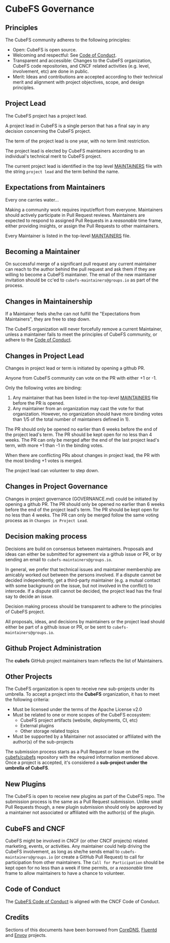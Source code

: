 # CubeFS Governance

## Principles

The CubeFS community adheres to the following principles:

- Open: CubeFS is open source.
- Welcoming and respectful: See [Code of Conduct](CODE_OF_CONDUCT.md).
- Transparent and accessible: Changes to the CubeFS organization, CubeFS code repositories, and CNCF related activities (e.g. level, involvement, etc) are done in public.
- Merit: Ideas and contributions are accepted according to their technical merit and alignment with project objectives, scope, and design principles.

## Project Lead

The CubeFS project has a project lead.

A project lead in CubeFS is a single person that has a final say in any decision concerning the CubeFS project.

The term of the project lead is one year, with no term limit restriction.

The project lead is elected by CubeFS maintainers according to an individual's technical merit to CubeFS project.

The current project lead is identified in the top level [MAINTAINERS](MAINTAINERS) file with the string
`project lead` and the term behind the name.


## Expectations from Maintainers

Every one carries water...

Making a community work requires input/effort from everyone. Maintainers should actively
participate in Pull Request reviews. Maintainers are expected to respond to assigned Pull Requests
in a *reasonable* time frame, either providing insights, or assign the Pull Requests to other
maintainers.

Every Maintainer is listed in the top-level [MAINTAINERS](https://github.com/cubefs/cubefs/blob/master/MAINTAINERS.md)
file.


## Becoming a Maintainer

On successful merge of a significant pull request any current maintainer can reach
to the author behind the pull request and ask them if they are willing to become a CubeFS
maintainer. The email of the new maintainer invitation should be cc'ed to `cubefs-maintainers@groups.io`
as part of the process.

## Changes in Maintainership

If a Maintainer feels she/he can not fulfill the "Expectations from Maintainers", they are free to step down.

The CubeFS organization will never forcefully remove a current Maintainer, unless a maintainer
fails to meet the principles of CubeFS community,
or adhere to the [Code of Conduct](CODE_OF_CONDUCT.md).

## Changes in Project Lead

Changes in project lead or term is initiated by opening a github PR.

Anyone from CubeFS community can vote on the PR with either +1 or -1.

Only the following votes are binding:
1) Any maintainer that has been listed in the top-level [MAINTAINERS](MAINTAINERS.md) file before the PR is opened.
2) Any maintainer from an organization may cast the vote for that organization. However, no organization
should have more binding votes than 1/5 of the total number of maintainers defined in 1).

The PR should only be opened no earlier than 6 weeks before the end of the project lead's term.
The PR should be kept open for no less than 4 weeks. The PR can only be merged after the end of the
last project lead's term, with more +1 than -1 in the binding votes.

When there are conflicting PRs about changes in project lead, the PR with the most binding +1 votes is merged.

The project lead can volunteer to step down.

## Changes in Project Governance

Changes in project governance (GOVERNANCE.md) could be initiated by opening a github PR.
The PR should only be opened no earlier than 6 weeks before the end of the project lead's term.
The PR should be kept open for no less than 4 weeks. The PR can only be merged follow the same
voting process as in `Changes in Project Lead`.

## Decision making process

Decisions are build on consensus between maintainers.
Proposals and ideas can either be submitted for agreement via a github issue or PR,
or by sending an email to `cubefs-maintainers@groups.io`.

In general, we prefer that technical issues and maintainer membership are amicably worked out between the persons involved.
If a dispute cannot be decided independently, get a third-party maintainer (e.g. a mutual contact with some background
on the issue, but not involved in the conflict) to intercede.
If a dispute still cannot be decided, the project lead has the final say to decide an issue.

Decision making process should be transparent to adhere to
the principles of CubeFS project.

All proposals, ideas, and decisions by maintainers or the project lead
should either be part of a github issue or PR, or be sent to `cubefs-maintainers@groups.io`.

## Github Project Administration

The __cubefs__ GitHub project maintainers team reflects the list of Maintainers.

## Other Projects

The CubeFS organization is open to receive new sub-projects under its umbrella. To accept a project
into the __CubeFS__ organization, it has to meet the following criteria:

- Must be licensed under the terms of the Apache License v2.0
- Must be related to one or more scopes of the CubeFS ecosystem:
  - CubeFS project artifacts (website, deployments, CI, etc)
  - External plugins
  - Other storage related topics
- Must be supported by a Maintainer not associated or affiliated with the author(s) of the sub-projects

The submission process starts as a Pull Request or Issue on the
[cubefs/cubefs](https://github.com/cubefs/cubefs) repository with the required information
mentioned above. Once a project is accepted, it's considered a __sub-project under the umbrella of CubeFS__.

## New Plugins

The CubeFS is open to receive new plugins as part of the CubeFS repo. The submission process is the same as a Pull Request submission. Unlike small Pull Requests though, a new plugin submission should only be approved by a maintainer not associated or affiliated with the author(s) of the plugin.

## CubeFS and CNCF

CubeFS might be involved in CNCF (or other CNCF projects) related
marketing, events, or activities. Any maintainer could help driving the CubeFS involvement, as long as
she/he sends email to `cubefs-maintainers@groups.io` (or create a GitHub Pull Request) to call for participation
from other maintainers. The `Call for Participation` should be kept open for no less than a week if time
permits, or a _reasonable_ time frame to allow maintainers to have a chance to volunteer.

## Code of Conduct

The [CubeFS Code of Conduct](CODE_OF_CONDUCT.md) is aligned with the CNCF Code of Conduct.

## Credits

Sections of this documents have been borrowed from [CoreDNS](https://raw.githubusercontent.com/coredns/coredns/master/GOVERNANCE.md), [Fluentd](https://github.com/fluent/fluentd/blob/master/GOVERNANCE.md) and [Envoy](https://github.com/envoyproxy/envoy/blob/master/GOVERNANCE.md) projects.
